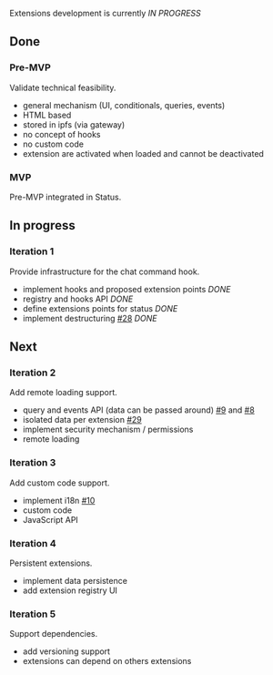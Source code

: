 Extensions development is currently _IN PROGRESS_

## Done

### Pre-MVP

Validate technical feasibility.

* general mechanism (UI, conditionals, queries, events)
* HTML based
* stored in ipfs (via gateway)
* no concept of hooks
* no custom code
* extension are activated when loaded and cannot be deactivated

### MVP

Pre-MVP integrated in Status.

## In progress

### Iteration 1

Provide infrastructure for the chat command hook.

* implement hooks and proposed extension points _DONE_
* registry and hooks API _DONE_
* define extensions points for status _DONE_
* implement destructuring [#28](https://github.com/status-im/pluto/issues/28) _DONE_

## Next

### Iteration 2

Add remote loading support.

* query and events API (data can be passed around) [#9](https://github.com/status-im/pluto/issues/9) and [#8](https://github.com/status-im/pluto/issues/8)
* isolated data per extension [#29](https://github.com/status-im/pluto/issues/29)
* implement security mechanism / permissions
* remote loading

### Iteration 3

Add custom code support.

* implement i18n [#10](https://github.com/status-im/pluto/issues/10)
* custom code
* JavaScript API

### Iteration 4

Persistent extensions.

* implement data persistence
* add extension registry UI

### Iteration 5

Support dependencies.

* add versioning support
* extensions can depend on others extensions
